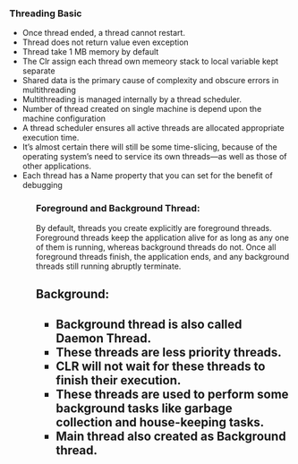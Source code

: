 ﻿<html>
<h3>Threading Basic</h3>
<ul>
  <li>Once thread ended, a thread cannot restart.</li>
  <li>Thread does not return value even exception</li>
  <li>Thread take 1 MB memory by default</li>
  <li>The Clr assign each thread own memeory stack to local variable kept separate </li>
  <li>Shared data is the primary cause of complexity and obscure errors in multithreading</li>
  <li>Multithreading is managed internally by a thread scheduler.</li>
  <li>Number of thread created on single machine is depend upon the machine configuration</li>
  <li>A thread scheduler ensures all active threads are allocated appropriate execution time.</li>
  <li>It’s almost certain there will still be some time-slicing, because of the operating system’s need to service its own threads—as well as those of other applications.</li>
  <li>Each thread has a Name property that you can set for the benefit of debugging</li>
<ul>
<h3>Foreground and Background Thread:</h3>
<p>By default, threads you create explicitly are foreground threads. Foreground threads keep the application alive for as long as any one of them is running, whereas background threads do not. Once all foreground threads finish, the application ends, and any background threads still running abruptly terminate.
	<h2>Background:<h2>
    <ul>
	<li> Background thread is also called Daemon Thread.</li>
	<li> These threads are less priority threads.</li>
	<li> CLR will not wait for these threads to finish their execution.</li>
	<li> These threads are used to perform some background tasks like garbage collection and house-keeping tasks.</li>
	<li> Main thread also created as Background thread.</li>
    </ul>
</p>
</html>